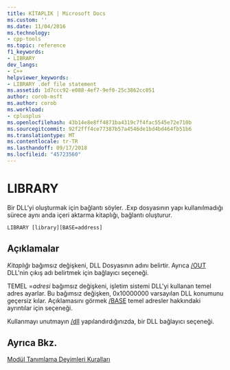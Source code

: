 ```yaml
---
title: KİTAPLIK | Microsoft Docs
ms.custom: ''
ms.date: 11/04/2016
ms.technology:
- cpp-tools
ms.topic: reference
f1_keywords:
- LIBRARY
dev_langs:
- C++
helpviewer_keywords:
- LIBRARY .def file statement
ms.assetid: 1d7ccc92-e088-4ef7-9ef0-25c3862cc051
author: corob-msft
ms.author: corob
ms.workload:
- cplusplus
ms.openlocfilehash: 43b14e8e8ff4871ba4319c7f4fac5545e72e710b
ms.sourcegitcommit: 92f2fff4ce77387b57a4546de1bd4bd464fb51b6
ms.translationtype: MT
ms.contentlocale: tr-TR
ms.lasthandoff: 09/17/2018
ms.locfileid: "45723560"
---
```

# <a name="library"></a>LIBRARY

Bir DLL'yi oluşturmak için bağlantı söyler. .Exp dosyasının yapı kullanılmadığı sürece aynı anda içeri aktarma kitaplığı, bağlantı oluşturur.

```
LIBRARY [library][BASE=address]
```

## <a name="remarks"></a>Açıklamalar

*Kitaplığı* bağımsız değişkeni, DLL Dosyasının adını belirtir. Ayrıca [/OUT](../../build/reference/out-output-file-name.md) DLL'nin çıkış adı belirtmek için bağlayıcı seçeneği.

TEMEL =*adresi* bağımsız değişkeni, işletim sistemi DLL'yi kullanan temel adres ayarlar. Bu bağımsız değişken, 0x10000000 varsayılan DLL konumunu geçersiz kılar. Açıklamasını görmek [/BASE](../../build/reference/base-base-address.md) temel adresler hakkındaki ayrıntılar için seçeneği.

Kullanmayı unutmayın [/dll](../../build/reference/dll-build-a-dll.md) yapılandırdığınızda, bir DLL bağlayıcı seçeneği.

## <a name="see-also"></a>Ayrıca Bkz.

[Modül Tanımlama Deyimleri Kuralları](../../build/reference/rules-for-module-definition-statements.md)